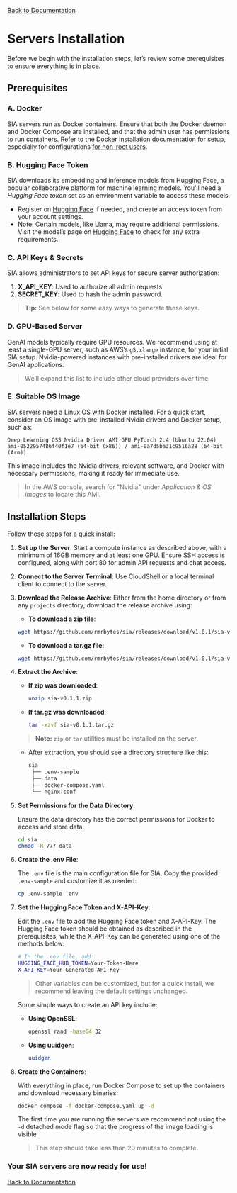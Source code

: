 [Back to Documentation](/docs/README.md)

# Servers Installation

Before we begin with the installation steps, let’s review some prerequisites to ensure everything is in place.

## Prerequisites

### **A. Docker**

SIA servers run as Docker containers. Ensure that both the Docker daemon and Docker Compose are installed, and that the admin user has permissions to run containers. Refer to the [Docker installation documentation](https://docs.docker.com/engine/install/) for setup, especially for configurations [for non-root users](https://docs.docker.com/engine/install/linux-postinstall/).

### **B. Hugging Face Token**

SIA downloads its embedding and inference models from Hugging Face, a popular collaborative platform for machine learning models. You’ll need a *Hugging Face token* set as an environment variable to access these models.

- Register on [Hugging Face](https://huggingface.co/join) if needed, and create an access token from your account settings.
- Note: Certain models, like Llama, may require additional permissions. Visit the model’s page on [Hugging Face](https://huggingface.co/models) to check for any extra requirements.

### **C. API Keys & Secrets**

SIA allows administrators to set API keys for secure server authorization:

1. **X_API_KEY**: Used to authorize all admin requests.
2. **SECRET_KEY**: Used to hash the admin password.

> **Tip:** See below for some easy ways to generate these keys.

### **D. GPU-Based Server**

GenAI models typically require GPU resources. We recommend using at least a single-GPU server, such as AWS’s `g5.xlarge` instance, for your initial SIA setup. Nvidia-powered instances with pre-installed drivers are ideal for GenAI applications.

> We’ll expand this list to include other cloud providers over time.

### **E. Suitable OS Image**

SIA servers need a Linux OS with Docker installed. For a quick start, consider an OS image with pre-installed Nvidia drivers and Docker setup, such as:

```
Deep Learning OSS Nvidia Driver AMI GPU PyTorch 2.4 (Ubuntu 22.04)
ami-0522957486f40f1e7 (64-bit (x86)) / ami-0a7d5ba31c9516a28 (64-bit (Arm))
```

This image includes the Nvidia drivers, relevant software, and Docker with necessary permissions, making it ready for immediate use.

> In the AWS console, search for "Nvidia" under *Application & OS images* to locate this AMI.

## Installation Steps

Follow these steps for a quick install:

1. **Set up the Server**: Start a compute instance as described above, with a minimum of 16GB memory and at least one GPU. Ensure SSH access is configured, along with port 80 for admin API requests and chat access.

2. **Connect to the Server Terminal**: Use CloudShell or a local terminal client to connect to the server.

3. **Download the Release Archive**: Either from the home directory or from any `projects` directory, download the release archive using:

   - **To download a zip file**:
   ```bash
   wget https://github.com/rmrbytes/sia/releases/download/v1.0.1/sia-v0.1.1.zip
   ```
   
   - **To download a tar.gz file**:
   ```bash
   wget https://github.com/rmrbytes/sia/releases/download/v1.0.1/sia-v0.1.1.tar.gz
   ```

4. **Extract the Archive**:

   - **If zip was downloaded**:
     ```bash
     unzip sia-v0.1.1.zip
     ```
   
   - **If tar.gz was downloaded**:
     ```bash
     tar -xzvf sia-v0.1.1.tar.gz
     ```

   > **Note:** `zip` or `tar` utilities must be installed on the server.

   - After extraction, you should see a directory structure like this:
     ```bash
     sia
      ├── .env-sample
      ├── data
      ├── docker-compose.yaml
      └── nginx.conf
     ```

5. **Set Permissions for the Data Directory**:

   Ensure the data directory has the correct permissions for Docker to access and store data.

   ```bash
   cd sia
   chmod -R 777 data
   ```

6. **Create the .env File**:

   The `.env` file is the main configuration file for SIA. Copy the provided `.env-sample` and customize it as needed:

   ```bash
   cp .env-sample .env
   ```

7. **Set the Hugging Face Token and X-API-Key**:

   Edit the `.env` file to add the Hugging Face token and X-API-Key. The Hugging Face token should be obtained as described in the prerequisites, while the X-API-Key can be generated using one of the methods below:

   ```bash
   # In the .env file, add:
   HUGGING_FACE_HUB_TOKEN=Your-Token-Here
   X_API_KEY=Your-Generated-API-Key
   ```

   > Other variables can be customized, but for a quick install, we recommend leaving the default settings unchanged.

   Some simple ways to create an API key include:

   - **Using OpenSSL**:
     ```bash
     openssl rand -base64 32
     ```

   - **Using uuidgen**:
     ```bash
     uuidgen
     ```

8. **Create the Containers**:

   With everything in place, run Docker Compose to set up the containers and download necessary binaries:

   ```bash
   docker compose -f docker-compose.yaml up -d
   ```

   The first time you are running the servers we recommend not using the `-d` detached mode flag so that the progress of the image loading is visible

   > This step should take less than 20 minutes to complete.

### Your SIA servers are now ready for use!

[Back to Documentation](/docs/README.md)


